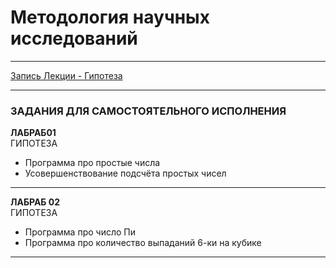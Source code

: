 # Методология научных исследований

---  

[Запись Лекции - Гипотеза](https://bbb6.psaa.ru/playback/presentation/2.3/c53ddb2862a4beb89e00b931c76ae39e924c3c35-1662641459022)  

---  


### ЗАДАНИЯ ДЛЯ САМОСТОЯТЕЛЬНОГО ИСПОЛНЕНИЯ  

**ЛАБРАБ01**  
ГИПОТЕЗА  

- Программа про простые числа  
- Усовершенствование подсчёта простых чисел  

---  

**ЛАБРАБ 02**  
ГИПОТЕЗА  

- Программа про число Пи  
- Программа про количество выпаданий 6-ки на кубике  

---  
